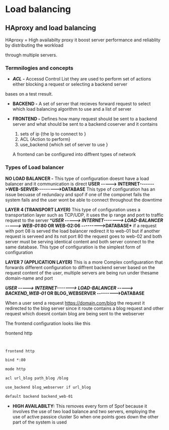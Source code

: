 # Load balancing

## HAproxy and load balancing

HAproxy = High availabilty proxy it boost server performance and reliablity by distributing the workload

through multiple servers.

### Termnilogies and concepts

- **_ACL -_** Accessd Control List they are used to perform set of actions either blocking a request or selecting a backend server

bases on a test rresult.

- **BACKEND -** A set of server that recieves forward request to select which load balancing algorithm to use and a list of server
- **FRONTEND -** Defines how many request should be sent to a backend server and what should be sent to a backend coserver and it contains

  1. sets of ip {the Ip to connect to }
  2. ACL {Action to perform}
  3. use_backend {which set of server to use }

  A frontend can be configured into diffrent types of network

### Types of Load balancer

**NO LOAD BALANCER -** This type of configuration doesnt have a load balancer and it communication is direct
**USER -----> INTERNET------->WEB-SERVER--------->DATABASE**
This type of configuration has an issue becuase of redundacy and spof if one of the componet fails the system fails and
the user wont be able to connect throughout the downtime

**LAYER 4 (TRANSPORT LAYER)**
This type of configuration uses a transportation layer such as TCP/UDP, it uses the ip range and port to traffic request to the server \***_USER -----> INTERNET-------> LOAD-BALANCER -----> WEB-01_:80 OR WEB-02:06 --------->DATABASE\***
if a request with port 08 is served the load balancer redirect it to web-01 but if another request is serveed and its not port 80 the request goes to web-02 and both server must be serving identical content and both server connect to the same database.
This type of configuration is the simplest form of configuration

**LAYER 7 (APPLICATION LAYER)**
This is a more Complex configuaration that forwards different configuration to diffrent backend server based on the request content of the user, multiple servers are being run under thesame domain-name and port

**_USER -----> INTERNET-------> LOAD-BALANCER -----> BACKEND_WEB-01_ OR BLOG_WEBSERVER --------->DATABASE**

When a user send a request https://domain.com/blog the request it redirected to the blog server since it route contains a blog request and other request which doesnt contain blog are being sent to the webserver

The frontend configuration looks like this

frontend http

```apache


frontend http

bind *:80

mode http

acl url_blog path_blog /blog

use_backend blog_webserver if url_blog

default backend backend_web-01
```

- **HIGH AVAILABILTY:**
  This removes every form of Spof because it involves the use of two load balance and two servers, employing the use of active passice cluster
  So when one points goes down the other part of the system is used
